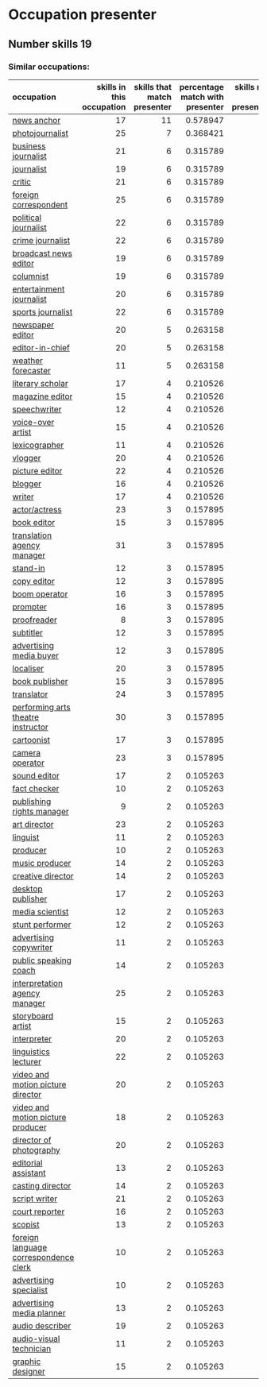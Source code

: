 # Occupation presenter
## Number skills 19
### Similar occupations:
| occupation                                                                        |   skills in this occupation |   skills that match presenter |   percentage match with presenter |   skills not in presenter |
|:----------------------------------------------------------------------------------|----------------------------:|------------------------------:|----------------------------------:|--------------------------:|
| [news anchor](news_anchor.md)                                                     |                          17 |                            11 |                          0.578947 |                         6 |
| [photojournalist](photojournalist.md)                                             |                          25 |                             7 |                          0.368421 |                        18 |
| [business journalist](business_journalist.md)                                     |                          21 |                             6 |                          0.315789 |                        15 |
| [journalist](journalist.md)                                                       |                          19 |                             6 |                          0.315789 |                        13 |
| [critic](critic.md)                                                               |                          21 |                             6 |                          0.315789 |                        15 |
| [foreign correspondent](foreign_correspondent.md)                                 |                          25 |                             6 |                          0.315789 |                        19 |
| [political journalist](political_journalist.md)                                   |                          22 |                             6 |                          0.315789 |                        16 |
| [crime journalist](crime_journalist.md)                                           |                          22 |                             6 |                          0.315789 |                        16 |
| [broadcast news editor](broadcast_news_editor.md)                                 |                          19 |                             6 |                          0.315789 |                        13 |
| [columnist](columnist.md)                                                         |                          19 |                             6 |                          0.315789 |                        13 |
| [entertainment journalist](entertainment_journalist.md)                           |                          20 |                             6 |                          0.315789 |                        14 |
| [sports journalist](sports_journalist.md)                                         |                          22 |                             6 |                          0.315789 |                        16 |
| [newspaper editor](newspaper_editor.md)                                           |                          20 |                             5 |                          0.263158 |                        15 |
| [editor-in-chief](editor-in-chief.md)                                             |                          20 |                             5 |                          0.263158 |                        15 |
| [weather forecaster](weather_forecaster.md)                                       |                          11 |                             5 |                          0.263158 |                         6 |
| [literary scholar](literary_scholar.md)                                           |                          17 |                             4 |                          0.210526 |                        13 |
| [magazine editor](magazine_editor.md)                                             |                          15 |                             4 |                          0.210526 |                        11 |
| [speechwriter](speechwriter.md)                                                   |                          12 |                             4 |                          0.210526 |                         8 |
| [voice-over artist](voice-over_artist.md)                                         |                          15 |                             4 |                          0.210526 |                        11 |
| [lexicographer](lexicographer.md)                                                 |                          11 |                             4 |                          0.210526 |                         7 |
| [vlogger](vlogger.md)                                                             |                          20 |                             4 |                          0.210526 |                        16 |
| [picture editor](picture_editor.md)                                               |                          22 |                             4 |                          0.210526 |                        18 |
| [blogger](blogger.md)                                                             |                          16 |                             4 |                          0.210526 |                        12 |
| [writer](writer.md)                                                               |                          17 |                             4 |                          0.210526 |                        13 |
| [actor/actress](actor-actress.md)                                                 |                          23 |                             3 |                          0.157895 |                        20 |
| [book editor](book_editor.md)                                                     |                          15 |                             3 |                          0.157895 |                        12 |
| [translation agency manager](translation_agency_manager.md)                       |                          31 |                             3 |                          0.157895 |                        28 |
| [stand-in](stand-in.md)                                                           |                          12 |                             3 |                          0.157895 |                         9 |
| [copy editor](copy_editor.md)                                                     |                          12 |                             3 |                          0.157895 |                         9 |
| [boom operator](boom_operator.md)                                                 |                          16 |                             3 |                          0.157895 |                        13 |
| [prompter](prompter.md)                                                           |                          16 |                             3 |                          0.157895 |                        13 |
| [proofreader](proofreader.md)                                                     |                           8 |                             3 |                          0.157895 |                         5 |
| [subtitler](subtitler.md)                                                         |                          12 |                             3 |                          0.157895 |                         9 |
| [advertising media buyer](advertising_media_buyer.md)                             |                          12 |                             3 |                          0.157895 |                         9 |
| [localiser](localiser.md)                                                         |                          20 |                             3 |                          0.157895 |                        17 |
| [book publisher](book_publisher.md)                                               |                          15 |                             3 |                          0.157895 |                        12 |
| [translator](translator.md)                                                       |                          24 |                             3 |                          0.157895 |                        21 |
| [performing arts theatre instructor](performing_arts_theatre_instructor.md)       |                          30 |                             3 |                          0.157895 |                        27 |
| [cartoonist](cartoonist.md)                                                       |                          17 |                             3 |                          0.157895 |                        14 |
| [camera operator](camera_operator.md)                                             |                          23 |                             3 |                          0.157895 |                        20 |
| [sound editor](sound_editor.md)                                                   |                          17 |                             2 |                          0.105263 |                        15 |
| [fact checker](fact_checker.md)                                                   |                          10 |                             2 |                          0.105263 |                         8 |
| [publishing rights manager](publishing_rights_manager.md)                         |                           9 |                             2 |                          0.105263 |                         7 |
| [art director](art_director.md)                                                   |                          23 |                             2 |                          0.105263 |                        21 |
| [linguist](linguist.md)                                                           |                          11 |                             2 |                          0.105263 |                         9 |
| [producer](producer.md)                                                           |                          10 |                             2 |                          0.105263 |                         8 |
| [music producer](music_producer.md)                                               |                          14 |                             2 |                          0.105263 |                        12 |
| [creative director](creative_director.md)                                         |                          14 |                             2 |                          0.105263 |                        12 |
| [desktop publisher](desktop_publisher.md)                                         |                          17 |                             2 |                          0.105263 |                        15 |
| [media scientist](media_scientist.md)                                             |                          12 |                             2 |                          0.105263 |                        10 |
| [stunt performer](stunt_performer.md)                                             |                          12 |                             2 |                          0.105263 |                        10 |
| [advertising copywriter](advertising_copywriter.md)                               |                          11 |                             2 |                          0.105263 |                         9 |
| [public speaking coach](public_speaking_coach.md)                                 |                          14 |                             2 |                          0.105263 |                        12 |
| [interpretation agency manager](interpretation_agency_manager.md)                 |                          25 |                             2 |                          0.105263 |                        23 |
| [storyboard artist](storyboard_artist.md)                                         |                          15 |                             2 |                          0.105263 |                        13 |
| [interpreter](interpreter.md)                                                     |                          20 |                             2 |                          0.105263 |                        18 |
| [linguistics lecturer](linguistics_lecturer.md)                                   |                          22 |                             2 |                          0.105263 |                        20 |
| [video and motion picture director](video_and_motion_picture_director.md)         |                          20 |                             2 |                          0.105263 |                        18 |
| [video and motion picture producer](video_and_motion_picture_producer.md)         |                          18 |                             2 |                          0.105263 |                        16 |
| [director of photography](director_of_photography.md)                             |                          20 |                             2 |                          0.105263 |                        18 |
| [editorial assistant](editorial_assistant.md)                                     |                          13 |                             2 |                          0.105263 |                        11 |
| [casting director](casting_director.md)                                           |                          14 |                             2 |                          0.105263 |                        12 |
| [script writer](script_writer.md)                                                 |                          21 |                             2 |                          0.105263 |                        19 |
| [court reporter](court_reporter.md)                                               |                          16 |                             2 |                          0.105263 |                        14 |
| [scopist](scopist.md)                                                             |                          13 |                             2 |                          0.105263 |                        11 |
| [foreign language correspondence clerk](foreign_language_correspondence_clerk.md) |                          10 |                             2 |                          0.105263 |                         8 |
| [advertising specialist](advertising_specialist.md)                               |                          10 |                             2 |                          0.105263 |                         8 |
| [advertising media planner](advertising_media_planner.md)                         |                          13 |                             2 |                          0.105263 |                        11 |
| [audio describer](audio_describer.md)                                             |                          19 |                             2 |                          0.105263 |                        17 |
| [audio-visual technician](audio-visual_technician.md)                             |                          11 |                             2 |                          0.105263 |                         9 |
| [graphic designer](graphic_designer.md)                                           |                          15 |                             2 |                          0.105263 |                        13 |
